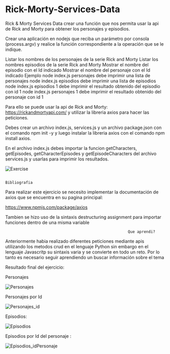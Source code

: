 # Rick-Morty-Services-Data

Rick & Morty Services Data
crear una función que nos permita usar la api de Rick and Morty para obtener los personajes y episodios.

Crear una aplicación en nodejs que reciba un parámetro por consola (process.argv) y realice la función correspondiente a la operación que se le indique.

Listar los nombres de los personajes de la serie Rick and Morty
Listar los nombres episodios de la serie Rick and Morty
Mostrar el nombre del episodio con el Id indicado
Mostrar el nombre del personaje con el Id indicado
Ejemplo
node index.js personajes debe imprimir una lista de personajes
node index.js episodios debe imprimir una lista de episodios
node index.js episodios 1 debe imprimir el resultado obtenido del episodio con id 1
node index.js personajes 1 debe imprimir el resultado obtenido del personaje con id 1

Para ello se puede usar la api de Rick and Morty: https://rickandmortyapi.com/ y utilizar la libreria axios para hacer las peticiones.

Debes crear un archivo index.js, services.js y un archivo package.json con el comando npm init -y y luego instalar la libreria axios con el comando npm install axios.

En el archivo index.js debes importar la funcion getCharacters, getEpisodes, getCharacterEpisodes y getEpisodeCharacters del archivo services.js y usarlas para imprimir los resultados.


![Exercise](https://user-images.githubusercontent.com/79812118/198154477-d2ddea72-2630-4819-886f-0194a75eafab.jpg)


                                                                   Bibliografia
                                                                   
Para realizar este ejercicio se necesito implementar la documentación de axios que se encuentra en su pagina principal:


https://www.npmjs.com/package/axios

Tambien se hizo uso de la sintaxis destructuring assignment para importar funciones dentro de una misma variable 


                                                          Que aprendi?
                                                          
Anteriormente habia realizado diferentes peticiones mediante apis utilizando los metodos crud en el lenguaje Python sin embargo en el lenguaje Javascritp su sintaxis varia y se convierte en todo un reto. Por lo tanto es necesario seguir aprendiendo un buscar información sobre el tema 

Resultado final del ejercicio:

Personajes


![Personajes](https://user-images.githubusercontent.com/79812118/198155527-99196d1b-dce1-4876-becc-f96969cfe689.jpg)

Personajes por Id


![Personajes_id](https://user-images.githubusercontent.com/79812118/198155617-9b4534dd-8af2-4e4a-b1f4-a194d1412357.jpg)

Episodios:

![Episodios](https://user-images.githubusercontent.com/79812118/198155800-117acbcb-291b-4e05-9b94-9f17c9508323.jpg)

Episodios por Id del personaje :

![Episodios_idPersonaje](https://user-images.githubusercontent.com/79812118/198155986-f924643e-6c58-4444-8349-a0928ab6c55c.jpg)









